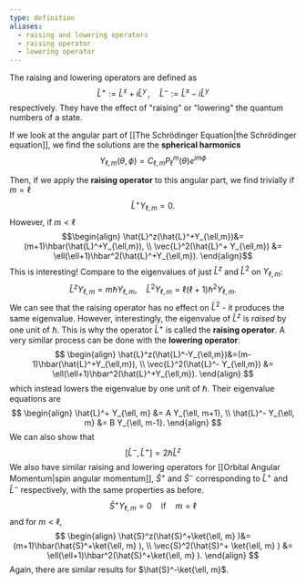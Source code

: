 ```yaml
---
type: definition
aliases:
  - raising and lowering operators
  - raising operator
  - lowering operator
---
```

The raising and lowering operators are defined as 
$$
\hat{L}^+ := \hat{L}^x + i\hat{L}^y \, , \quad \hat{L}^- := \hat{L}^x - i\hat{L}^y
$$
respectively. They have the effect of "raising" or "lowering" the quantum numbers of a state.

If we look at the angular part of [[The Schrödinger Equation|the Schrödinger equation]], we find the solutions are the **spherical harmonics**
$$
Y_{\ell, m} (\theta, \phi) = C_{\ell, m} P _{\ell}^m (\theta) e^{i m \phi}
$$

Then, if we apply the **raising operator** to this angular part, we find trivially if $m=\ell$
$$
\hat{L}^+ Y_{\ell, m} =0.
$$
However, if $m<\ell$
$$\begin{align}
\hat{L}^z(\hat{L}^+Y_{\ell,m})&=(m+1)\hbar(\hat{L}^+Y_{\ell,m}), \\
\vec{L}^2(\hat{L}^+ Y_{\ell,m}) &= \ell(\ell+1)\hbar^2(\hat{L}^+Y_{\ell,m}).
\end{align}$$
This is interesting! Compare to the eigenvalues of just $\hat{L}^z$ and $\hat{L}^2$ on $Y_{\ell, m}$:
$$
\hat{L}^z Y_{\ell, m} = m \hbar Y_{\ell, m}, \quad \hat{L}^2 Y_{\ell, m} = \ell(\ell+1) \hbar^2 Y_{\ell, m}.
$$
We can see that the raising operator has no effect on $\hat{L}^2$ - it produces the same eigenvalue. However, interestingly, the eigenvalue of $\hat{L}^z$ is *raised* by one unit of $\hbar$. This is why the operator $\hat{L}^+$ is called the **raising operator**. A very similar process can be done with the **lowering operator**:
$$
\begin{align}
\hat{L}^z(\hat{L}^-Y_{\ell,m})&=(m-1)\hbar(\hat{L}^+Y_{\ell,m}), \\
\vec{L}^2(\hat{L}^- Y_{\ell,m}) &= \ell(\ell+1)\hbar^2(\hat{L}^+Y_{\ell,m}).
\end{align}
$$
which instead lowers the eigenvalue by one unit of $\hbar$. Their eigenvalue equations are 
$$
\begin{align}
\hat{L}^+ Y_{\ell, m} &= A Y_{\ell, m+1}, \\
\hat{L}^- Y_{\ell, m} &= B Y_{\ell, m-1}.
\end{align}
$$
We can also show that 
$$
[\hat{L}^-, \hat{L}^+] = 2\hbar \hat{L}^z
$$
We also have similar raising and lowering operators for [[Orbital Angular Momentum|spin angular momentum]], $\hat{S}^+$ and $\hat{S}^-$ corresponding to $\hat{L}^+$ and $\hat{L}^-$ respectively, with the same properties as before. 
$$
\hat{S}^+ Y_{\ell, m} =0 \quad \text{if} \quad m=\ell
$$
and for $m<\ell$, 
$$
\begin{align}
\hat{S}^z(\hat{S}^+\ket{\ell, m} )&=(m+1)\hbar(\hat{S}^+\ket{\ell, m} ), \\
\vec{S}^2(\hat{S}^+ \ket{\ell, m} ) &= \ell(\ell+1)\hbar^2(\hat{S}^+\ket{\ell, m} ).
\end{align}
$$
Again, there are similar results for $\hat{S}^-\ket{\ell, m}$.